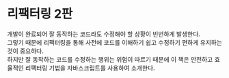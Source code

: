 # 리팩터링 2판
개발이 완료되어 잘 동작하는 코드라도 수정해야 할 상황이 빈번하게 발생한다.
</br>
그렇기 때문에 리팩터링을 통해 사전에 코드를 이해하기 쉽고 수정하기 편하게 유지하는 것이 중요하다. 
</br>
하지만 잘 동작하는 코드를 수정하는 행위는 위험이 따르기 때문에 이 책은 안전하고 효율적인 리팩터링 기법을 자바스크립트를 사용하여 소개한다.